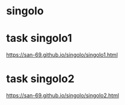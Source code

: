 # singolo
# task singolo1
https://san-69.github.io/singolo/singolo1.html
# task singolo2
https://san-69.github.io/singolo/singolo2.html

